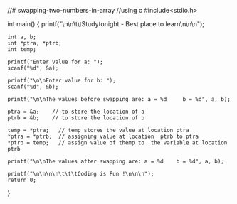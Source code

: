 //# swapping-two-numbers-in-array
//using c
#include<stdio.h>

int main()
{
    printf("\n\n\t\tStudytonight - Best place to learn\n\n\n");

    int a, b;
    int *ptra, *ptrb;
    int temp;

    printf("Enter value for a: ");
    scanf("%d", &a);

    printf("\n\nEnter value for b: ");
    scanf("%d", &b);

    printf("\n\nThe values before swapping are: a = %d     b = %d", a, b);

    ptra = &a;    // to store the location of a
    ptrb = &b;    // to store the location of b

    temp = *ptra;   // temp stores the value at location ptra
    *ptra = *ptrb;  // assigning value at location  ptrb to ptra
    *ptrb = temp;   // assign value of themp to  the variable at location ptrb

    printf("\n\nThe values after swapping are: a = %d    b = %d", a, b);

    printf("\n\n\n\n\t\t\tCoding is Fun !\n\n\n");
    return 0;

}
